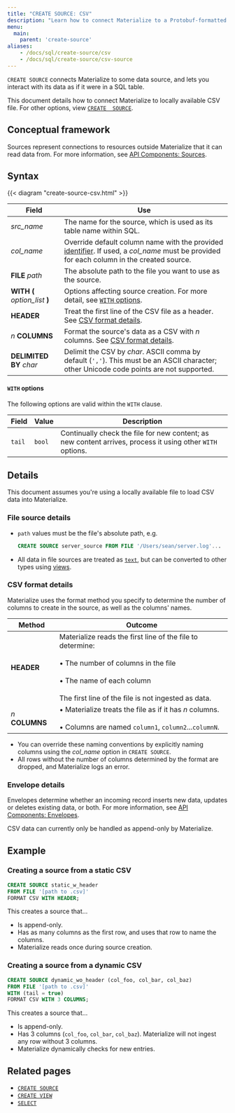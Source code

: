 ```yaml
---
title: "CREATE SOURCE: CSV"
description: "Learn how to connect Materialize to a Protobuf-formatted Kafka topic"
menu:
  main:
    parent: 'create-source'
aliases:
    - /docs/sql/create-source/csv
    - /docs/sql/create-source/csv-source
---
```


`CREATE SOURCE` connects Materialize to some data source, and lets you interact
with its data as if it were in a SQL table.

This document details how to connect Materialize to locally available CSV file.
For other options, view [`CREATE  SOURCE`](../).

## Conceptual framework

Sources represent connections to resources outside Materialize that it can read
data from. For more information, see [API Components:
Sources](../../../overview/api-components#sources).

## Syntax

{{< diagram "create-source-csv.html" >}}

Field | Use
------|-----
_src&lowbar;name_ | The name for the source, which is used as its table name within SQL.
_col&lowbar;name_ | Override default column name with the provided [identifier](../../identifiers). If used, a _col&lowbar;name_ must be provided for each column in the created source.
**FILE** _path_ | The absolute path to the file you want to use as the source.
**WITH (** _option&lowbar;list_ **)** | Options affecting source creation. For more detail, see [`WITH` options](#with-options).
**HEADER** | Treat the first line of the CSV file as a header. See [CSV format details](#csv-format-details).
_n_ **COLUMNS** | Format the source's data as a CSV with _n_ columns. See [CSV format details](#csv-format-details).
**DELIMITED BY** _char_ | Delimit the CSV by _char_. ASCII comma by default (`','`). This must be an ASCII character; other Unicode code points are not supported.

#### `WITH` options

The following options are valid within the `WITH` clause.

Field | Value | Description
------|-------|------------
`tail` | `bool` | Continually check the file for new content; as new content arrives, process it using other `WITH` options.

## Details

This document assumes you're using a locally available file to load CSV data
into Materialize.

### File source details

- `path` values must be the file's absolute path, e.g.
    ```sql
    CREATE SOURCE server_source FROM FILE '/Users/sean/server.log'...
    ```
- All data in file sources are treated as [`text`](../../types/text), but can be
  converted to other types using [views](../../create-materialized-view).

### CSV format details

Materialize uses the format method you specify to determine the number of
columns to create in the source, as well as the columns' names.

Method | Outcome
-------|--------
**HEADER** | Materialize reads the first line of the file to determine:<br/><br/>&bull; The number of columns in the file<br/><br/>&bull; The name of each column<br/><br/>The first line of the file is not ingested as data.
_n_ **COLUMNS** | &bull; Materialize treats the file as if it has _n_ columns.<br/><br/>&bull; Columns are named `column1`, `column2`...`columnN`.

- You can override these naming conventions by explicitly naming columns using
  the _col&lowbar;name_ option in `CREATE SOURCE`.
- All rows without the number of columns determined by the format are dropped,
  and Materialize logs an error.

### Envelope details

Envelopes determine whether an incoming record inserts new data, updates or
deletes existing data, or both. For more information, see [API Components:
Envelopes](../../../overview/api-components#envelopes).

CSV data can currently only be handled as append-only by Materialize.

## Example

### Creating a source from a static CSV

```sql
CREATE SOURCE static_w_header
FROM FILE '[path to .csv]'
FORMAT CSV WITH HEADER;
```

This creates a source that...

- Is append-only.
- Has as many columns as the first row, and uses that row to name the columns.
- Materialize reads once during source creation.

### Creating a source from a dynamic CSV

```sql
CREATE SOURCE dynamic_wo_header (col_foo, col_bar, col_baz)
FROM FILE '[path to .csv]'
WITH (tail = true)
FORMAT CSV WITH 3 COLUMNS;
```

This creates a source that...

- Is append-only.
- Has 3 columns (`col_foo`, `col_bar`, `col_baz`). Materialize will not ingest
  any row without 3 columns.
- Materialize dynamically checks for new entries.

## Related pages

- [`CREATE SOURCE`](../)
- [`CREATE VIEW`](../../create-view)
- [`SELECT`](../../select)
